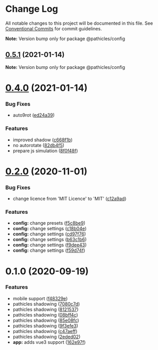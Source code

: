 # Change Log

All notable changes to this project will be documented in this file.
See [Conventional Commits](https://conventionalcommits.org) for commit guidelines.



**Note:** Version bump only for package @pathicles/config





## [0.5.1](https://github.com/pathicles/pathicles/compare/v0.5.0...v0.5.1) (2021-01-14)

**Note:** Version bump only for package @pathicles/config





# [0.4.0](https://github.com/pathicles/pathicles/compare/v0.3.2...v0.4.0) (2021-01-14)


### Bug Fixes

* auto9rot ([ed24a39](https://github.com/pathicles/pathicles/commit/ed24a39b333657af2c0d3b05aa6905f0d482ab40))


### Features

* improved shadow ([c668f1b](https://github.com/pathicles/pathicles/commit/c668f1bc430783d3be0b631556eaa02a88800a86))
* no autorotate ([82db4f5](https://github.com/pathicles/pathicles/commit/82db4f5963d58aaa28fad75e16e778eff10a0468))
* prepare js simulation ([8f0f48f](https://github.com/pathicles/pathicles/commit/8f0f48f42d08059b1b1e1761f640c592281d37e5))





# [0.2.0](https://github.com/pathicles/pathicles/compare/v0.1.0...v0.2.0) (2020-11-01)


### Bug Fixes

* change licence from 'MIT Licence' to 'MIT' ([c12a9ad](https://github.com/pathicles/pathicles/commit/c12a9ad57823510a489b0986058c17655640ae3c))


### Features

* **config:** change presets ([f5c8be9](https://github.com/pathicles/pathicles/commit/f5c8be92293eaffdeeef006babdb098b88f169db))
* **config:** change settings ([c18b04e](https://github.com/pathicles/pathicles/commit/c18b04e651a9718762b8a1e0c370ed9cf2de3788))
* **config:** change settings ([cd97f76](https://github.com/pathicles/pathicles/commit/cd97f76ec2e092399cf0c139d2ee083b964e0932))
* **config:** change settings ([b63c1b6](https://github.com/pathicles/pathicles/commit/b63c1b6d9b030517cdd1a79b3d110417dfbfeda8))
* **config:** change settings ([f9dee43](https://github.com/pathicles/pathicles/commit/f9dee43f5a51f466467d2a1a6557d47d27b20561))
* **config:** change settings ([f59d74f](https://github.com/pathicles/pathicles/commit/f59d74f7f3c43e61f3a69a5c82e8e4cba195c382))





# 0.1.0 (2020-09-19)


### Features

* mobile support ([f48329e](https://github.com/pathicles/pathicles/commit/f48329e65fe84f56b103977537a3e92d54638db6))
* pathicles shadowing ([7080c7d](https://github.com/pathicles/pathicles/commit/7080c7df1527b00bee0f1d7354cf12e9788deb9f))
* pathicles shadowing ([8121537](https://github.com/pathicles/pathicles/commit/8121537d95efe89c91a3d3112226d719517aa254))
* pathicles shadowing ([08bff4c](https://github.com/pathicles/pathicles/commit/08bff4c5e910499eb541b7d02011c75a919aa2b9))
* pathicles shadowing ([85e08fc](https://github.com/pathicles/pathicles/commit/85e08fccc5424a2ddfefb31d7f78336b1c5d75dd))
* pathicles shadowing ([9f3efe3](https://github.com/pathicles/pathicles/commit/9f3efe340777471f828006bff85cb535872d42f9))
* pathicles shadowing ([c47aeff](https://github.com/pathicles/pathicles/commit/c47aeffda75f4df4c1f7b9e67892aa3ded8a29e7))
* pathicles shadowing ([2eded02](https://github.com/pathicles/pathicles/commit/2eded02b22cfce73fb011fc49b0786b16adf1eaf))
* **app:** adds vue3 support ([162e97f](https://github.com/pathicles/pathicles/commit/162e97f0198cb6ae9e3f2eb089476576a74f5524))
